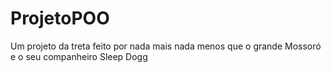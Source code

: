 # ProjetoPOO
Um projeto da treta feito por nada mais nada menos que o grande Mossoró e o seu companheiro Sleep Dogg
